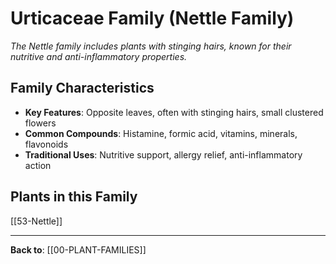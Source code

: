 # Urticaceae Family (Nettle Family)

*The Nettle family includes plants with stinging hairs, known for their nutritive and anti-inflammatory properties.*

## Family Characteristics
- **Key Features**: Opposite leaves, often with stinging hairs, small clustered flowers
- **Common Compounds**: Histamine, formic acid, vitamins, minerals, flavonoids
- **Traditional Uses**: Nutritive support, allergy relief, anti-inflammatory action

## Plants in this Family

[[53-Nettle]]

---

**Back to**: [[00-PLANT-FAMILIES]]